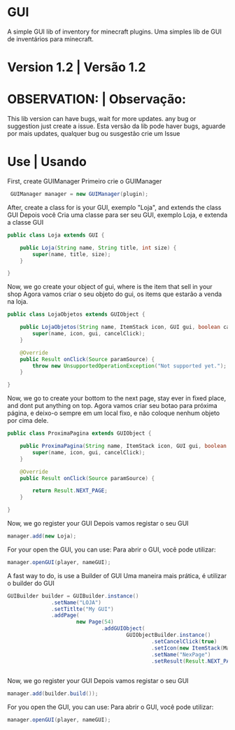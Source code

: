 
# GUI
A simple GUI lib of inventory for minecraft plugins.
Uma simples lib de GUI de inventários para minecraft.

# Version 1.2 | Versão 1.2

# OBSERVATION: | Observação:
This lib version can have bugs, wait for more updates. any bug or suggestion just create a issue.
Esta versão da lib pode haver bugs, aguarde por mais updates, qualquer bug ou susgestão crie um Issue

# Use | Usando
First, create GUIManager
Primeiro crie o GUIManager

```java
 GUIManager manager = new GUIManager(plugin);
 ```
After, create a class for is your GUI, exemplo "Loja", and extends the class GUI
Depois você Cria uma classe para ser seu GUI, exemplo Loja, e extenda a classe GUI

```java
public class Loja extends GUI {

    public Loja(String name, String title, int size) {
        super(name, title, size);
    }

}
```
Now, we go create your object of gui, where is the item that sell in your shop
Agora vamos criar o seu objeto do gui, os items que estarão a venda na loja.
```java
public class LojaObjetos extends GUIObject {

    public LojaObjetos(String name, ItemStack icon, GUI gui, boolean cancelClick) {
        super(name, icon, gui, cancelClick);
    }

    @Override
    public Result onClick(Source paramSource) {
        throw new UnsupportedOperationException("Not supported yet."); //To change body of generated methods, choose Tools | Templates.
    }

}
```
Now, we go to create your bottom to the next page, stay ever in fixed place, and dont put anything on top.
Agora vamos criar seu botao para próxima página,
e deixo-o sempre em um local fixo, e não coloque nenhum objeto por cima dele.
```java
public class ProximaPagina extends GUIObject {

    public ProximaPagina(String name, ItemStack icon, GUI gui, boolean cancelClick) {
        super(name, icon, gui, cancelClick);
    }

    @Override
    public Result onClick(Source paramSource) {

        return Result.NEXT_PAGE;
    }

}
```

  Now, we go register your GUI
 Depois vamos registar o seu GUI
  ```java
  manager.add(new Loja);
  ```
  For your open the GUI, you can use:
 Para abrir o GUI, você pode utilizar:
  ```java
  manager.openGUI(player, nameGUI);
  ```

A fast way to do, is use a Builder of GUI
Uma maneira mais prática, é utilizar o builder do GUI
  ```java
 GUIBuilder builder = GUIBuilder.instance()
                .setName("LOJA")
                .setTitlte("My GUI")
                .addPage(
                        new Page(54)
                                .addGUIObject(
                                        GUIObjectBuilder.instance()
                                                .setCancelClick(true)
                                                .setIcon(new ItemStack(Material.STONE))
                                                .setName("NexPage")
                                                .setResult(Result.NEXT_PAGE).build()));
                 
  ```
  Now, we go register your GUI
 Depois vamos registar o seu GUI
  ```java
  manager.add(builder.build());
  ```
 For you open the GUI, you can use:
 Para abrir o GUI, você pode utilizar:
  ```java
  manager.openGUI(player, nameGUI);
  ```
